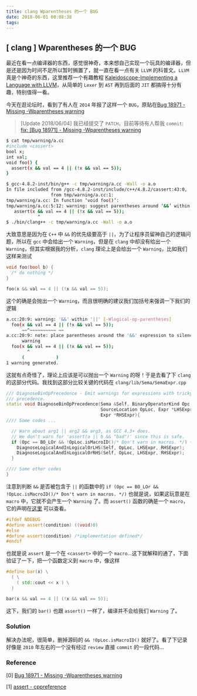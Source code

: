 ```yaml
---
title: clang Wparentheses 的一个 BUG
date: 2018-06-01 00:08:38
tags:
---
```


## [ clang ] Wparentheses 的一个 BUG

最近在看一点编译器的东西，感觉很神奇，本来想自己实现一个玩具的编译器，但是还是因为时间不足所以暂时搁置了，就一直在看一点有关 `LLVM` 的科普文。`LLVM` 真是个神奇的东西，这里推荐一个有趣教程 [Kaleidoscope-Implementing a Language with LLVM](http://llvm.org/docs/tutorial/index.html)，从简单的 `Lexer` 到 `AST` 再到后面的 `JIT` 都搞得十分有趣，特别值得一看。

今天在逛论坛时，看到了有人在 `2014` 年报了这样一个 `BUG`，原贴在[Bug 18971 - Missing -Wparentheses warning](https://bugs.llvm.org/show_bug.cgi?id=18971)

> [Update 2018/06/04] 我已经提交了 `PATCH`，目前等待有人帮我 `commit`: [fix: \[Bug 18971\] - Missing -Wparentheses warning](https://reviews.llvm.org/D47687)

```bash
$ cat tmp/warning/a.cc
#include <cassert>
bool x;
int val;
void foo() {
  assert(x && val == 4 || (!x && val == 5));
}

$ gcc-4.8.2-inst/bin/g++ -c tmp/warning/a.cc -Wall -o a.o
In file included from /gcc-4.8.2-inst/include/c++/4.8.2/cassert:43:0,
                 from tmp/warning/a.cc:1:
tmp/warning/a.cc: In function ‘void foo()’:
tmp/warning/a.cc:5:12: warning: suggest parentheses around ‘&&’ within ‘||’ [-Wparentheses]
   assert(x && val == 4 || (!x && val == 5));
            ^
$ ./bin/clang++ -c tmp/warning/a.cc -Wall -o a.o
```

大致意思是因为在 `C++` 中 `&&` 的优先级要高于 `||`，为了让程序员留神自己的逻辑问题，所以在 `gcc` 中会给出一个 `Warning`，但是在 `clang` 中却没有给出一个 `Warning`，但其实根据我的分析，`clang` 理论上是会给出一个 `Warning`，比如我们这样来测试

```cpp
void foo(bool b) {
  /* do nothing */
}

foo(x && val == 4 || (!x && val == 5));
```

这个的确是会抛出一个 `Warning`，而且很明确的建议我们加括号来强调一下我们的逻辑

```bash
a.cc:20:9: warning: '&&' within '||' [-Wlogical-op-parentheses]
  foo(x && val == 4 || (!x && val == 5));
      ~~^~~~~~~~~~~ ~~
a.cc:20:9: note: place parentheses around the '&&' expression to silence this
      warning
  foo(x && val == 4 || (!x && val == 5));
        ^
      (            )
1 warning generated.
```

这就有点奇怪了，理论上应该是可以抛出一个 `Warning` 的呀！于是去看了下 `clang` 的这部分代码。我找到这部分比较关键的代码在 `clang/lib/Sema/SemaExpr.cpp`

```cpp
/// DiagnoseBinOpPrecedence - Emit warnings for expressions with tricky
/// precedence.
static void DiagnoseBinOpPrecedence(Sema &Self, BinaryOperatorKind Opc,
                                    SourceLocation OpLoc, Expr *LHSExpr,
                                    Expr *RHSExpr){
//// Some codes ...

  // Warn about arg1 || arg2 && arg3, as GCC 4.3+ does.
  // We don't warn for 'assert(a || b && "bad")' since this is safe.
  if (Opc == BO_LOr && !OpLoc.isMacroID()/* Don't warn in macros. */) {
    DiagnoseLogicalAndInLogicalOrLHS(Self, OpLoc, LHSExpr, RHSExpr);
    DiagnoseLogicalAndInLogicalOrRHS(Self, OpLoc, LHSExpr, RHSExpr);
  }

//// Some other codes
}
```

注意到判断 `&&` 是否被包含于 `||` 的函数中的 `if (Opc == BO_LOr && !OpLoc.isMacroID()/* Don't warn in macros. */)` 也就是说，如果这玩意是在 `macro` 中，它就不会产生一个 `Warning` 了。而 `assert()` 函数的确是一个 `macro`，它的声明在[这里](http://en.cppreference.com/w/cpp/error/assert) 可以查看。

```cpp
#ifdef NDEBUG
#define assert(condition) ((void)0)
#else
#define assert(condition) /*implementation defined*/
#endif
```

也就是说 `assert` 是一个在 `<cassert>` 中的一个 `macro`...这下就解释的通了，下面验证了一下，把一个函数定义到 `macro` 中，像这样

```cpp
#define bar(x) \
  ( \
    ( std::cout << x ) \
  )

bar(x && val == 4 || (!x && val == 5));
```

这下，我们的 `bar()` 也跟 `assert()` 一样了，编译并不会给我们 `Warning` 了。

### Solution

解决办法呢，很简单，删掉源码的 `&& !OpLoc.isMacroID()` 就好了。看了下记录好像是 `2010` 年左右的一个没有经过 `review` 直接 `commit` 的一段代码...

### Reference

[0] [Bug 18971 - Missing -Wparentheses warning](https://bugs.llvm.org/show_bug.cgi?id=18971)

[1] [assert - cppreference](http://en.cppreference.com/w/cpp/error/assert)

